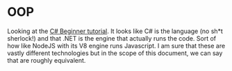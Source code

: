 # OOP

Looking at the [C# Beginner tutorial](https://learn.microsoft.com/en-us/dotnet/csharp/tour-of-csharp/). It looks like C# is the language (no sh\*t sherlock!) and that .NET is the engine that actually runs the code. Sort of how like NodeJS with its V8 engine runs Javascript. I am sure that these are vastly different technologies but in the scope of this document, we can say that are roughly equivalent.
